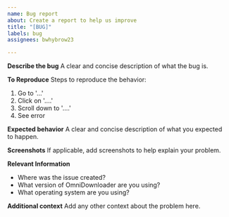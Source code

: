 ```yaml
---
name: Bug report
about: Create a report to help us improve
title: "[BUG]"
labels: bug
assignees: bwhybrow23

---
```


**Describe the bug**
A clear and concise description of what the bug is.

**To Reproduce**
Steps to reproduce the behavior:
1. Go to '...'
2. Click on '....'
3. Scroll down to '....'
4. See error

**Expected behavior**
A clear and concise description of what you expected to happen.

**Screenshots**
If applicable, add screenshots to help explain your problem.

**Relevant Information**
- Where was the issue created?
- What version of OmniDownloader are you using?
- What operating system are you using?

**Additional context**
Add any other context about the problem here.
